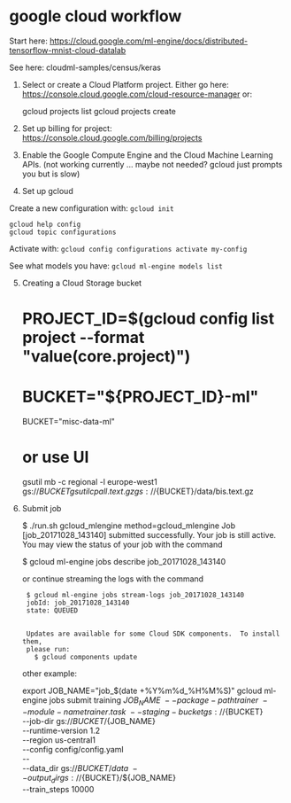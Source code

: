 # google cloud workflow

Start here: https://cloud.google.com/ml-engine/docs/distributed-tensorflow-mnist-cloud-datalab

See here: cloudml-samples/census/keras

1. Select or create a Cloud Platform project. Either go here: https://console.cloud.google.com/cloud-resource-manager or:

	gcloud projects list
	gcloud projects create <some name>

2. Set up billing for project: https://console.cloud.google.com/billing/projects

3. Enable the Google Compute Engine and the Cloud Machine Learning APIs. (not working currently ... maybe not needed? gcloud just prompts you but is slow)

4. Set up gcloud

Create a new configuration with: `gcloud init`

	gcloud help config
	gcloud topic configurations

Activate with: `gcloud config configurations activate my-config`

See what models you have: `gcloud ml-engine models list`

5. Creating a Cloud Storage bucket

	# PROJECT_ID=$(gcloud config list project --format "value(core.project)")
	# BUCKET="${PROJECT_ID}-ml"
	BUCKET="misc-data-ml"
	# or use UI
	gsutil mb -c regional -l europe-west1 gs://${BUCKET}
	gsutil cp all.text.gz gs://${BUCKET}/data/bis.text.gz

6. Submit job

    $ ./run.sh gcloud_mlengine
    method=gcloud_mlengine
    Job [job_20171028_143140] submitted successfully.
    Your job is still active. You may view the status of your job with the command
    
      $ gcloud ml-engine jobs describe job_20171028_143140
    
      or continue streaming the logs with the command
    
        $ gcloud ml-engine jobs stream-logs job_20171028_143140
        jobId: job_20171028_143140
        state: QUEUED
    
    
        Updates are available for some Cloud SDK components.  To install them,
        please run:
          $ gcloud components update

    other example:

    export JOB_NAME="job_$(date +%Y%m%d_%H%M%S)"
    gcloud ml-engine jobs submit training ${JOB_NAME} \
        --package-path trainer \
        --module-name trainer.task \
        --staging-bucket gs://${BUCKET} \
        --job-dir gs://${BUCKET}/${JOB_NAME} \
        --runtime-version 1.2 \
        --region us-central1 \
        --config config/config.yaml \
        -- \
        --data_dir gs://${BUCKET}/data \
        --output_dir gs://${BUCKET}/${JOB_NAME} \
        --train_steps 10000
